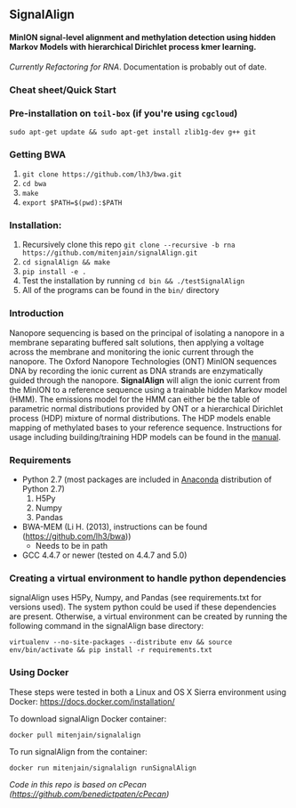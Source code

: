 ## SignalAlign

#### MinION signal-level alignment and methylation detection using hidden Markov Models with hierarchical Dirichlet process kmer learning.
_Currently Refactoring for RNA_. Documentation is probably out of date.

### Cheat sheet/Quick Start

### Pre-installation on `toil-box` (if you're using `cgcloud`)
	sudo apt-get update && sudo apt-get install zlib1g-dev g++ git

### Getting BWA
1. `git clone https://github.com/lh3/bwa.git`
2. `cd bwa`
3. `make`
4. `export $PATH=$(pwd):$PATH`

### Installation:
1. Recursively clone this repo `git clone --recursive -b rna https://github.com/mitenjain/signalAlign.git`
2. `cd signalAlign && make`
3. `pip install -e .`
4. Test the installation by running `cd bin && ./testSignalAlign`
5. All of the programs can be found in the `bin/` directory

### Introduction
Nanopore sequencing is based on the principal of isolating a nanopore in a membrane separating buffered salt solutions, then applying a voltage across the membrane and monitoring the ionic current through the nanopore. The Oxford Nanopore Technologies (ONT) MinION sequences DNA by recording the ionic current as DNA strands are enzymatically guided through the nanopore. **SignalAlign** will align the ionic current from the MinION to a reference sequence using a trainable hidden Markov model (HMM). The emissions model for the HMM can either be the table of parametric normal distributions provided by ONT or a hierarchical Dirichlet process (HDP) mixture of normal distributions. The HDP models enable mapping of methylated bases to your reference sequence. Instructions for usage including building/training HDP models can be found in the [manual](https://github.com/ArtRand/signalAlign/blob/master/Manual.md).

### Requirements
* Python 2.7 (most packages are included in [Anaconda](https://www.continuum.io/downloads) distribution of Python 2.7)
    1. H5Py
    2. Numpy
    3. Pandas
* BWA-MEM (Li H. (2013), instructions can be found (https://github.com/lh3/bwa))
    * Needs to be in path
* GCC 4.4.7 or newer (tested on 4.4.7 and 5.0)

### Creating a virtual environment to handle python dependencies
signalAlign uses H5Py, Numpy, and Pandas (see requirements.txt for versions used). The system python could be used if these dependencies are present. Otherwise, a virtual environment can be created by running the following command in the signalAlign base directory:

	virtualenv --no-site-packages --distribute env && source env/bin/activate && pip install -r requirements.txt

### Using Docker
These steps were tested in both a Linux and OS X Sierra environment using Docker: 
https://docs.docker.com/installation/

To download signalAlign Docker container:
    
    docker pull mitenjain/signalalign

To run signalAlign from the container:

    docker run mitenjain/signalalign runSignalAlign

*Code in this repo is based on cPecan (https://github.com/benedictpaten/cPecan)*
